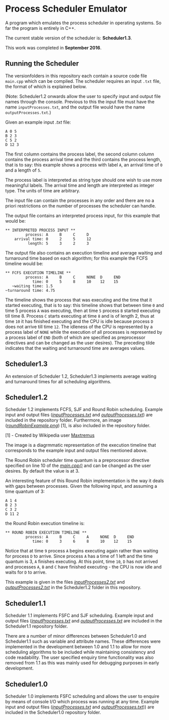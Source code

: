 # Process Scheduler Emulator

A program which emulates the process scheduler in operating systems.
So far the program is entirely in C++.

The current stable version of the scheduler is: **Scheduler1.3**.

This work was completed in **September 2016**.

## Running the Scheduler
The versionfolders in this repository each contain a source code file `main.cpp` which can be compiled. The scheduler requires an input `.txt` file, the format of which is explained below.

(Note: Scheduler1.2 onwards allow the user to specify input and output file names through the console. Previous to this the input file must have the name `inputProcesses.txt`, and the output file would have the name `outputProcesses.txt`.)

Given an example input *.txt* file:
```
A 0 5
B 2 3
C 5 2
D 12 3
```
The first column contains the process label, the second column column contains the process arrival time and the third contains the process length, that is to say: this example shows a process with label `A`, an arrival time of `0` and a length of `5`.

The process label is interpreted as string type should one wish to use more meaningful labels.
The arrival time and length are interpreted as integer type. The units of time are arbitrary.

The input file can contain the processes in any order and there are no a priori restrictions on the number of processes the scheduler can handle.

The output file contains an interpreted process input, for this example that would be:
```
** INTERPRETED PROCESS INPUT **
         process: A     B     C     D     
    arrival time: 0     2     5     12    
          length: 5     3     2     3        
```
The output file also contains an execution timeline and average waiting and turnaround time based on each algorithm; for this example the FCFS timeline would be:

```
** FCFS EXECUTION TIMELINE **
         process: A     B     C     NONE  D     END   
            time: 0     5     8     10    12    15    
   ~waiting time: 1.5
~turnaround time: 4.75
```
The timeline shows the process that was executing and the time that it started executing, that is to say: this timeline shows that between time `0` and time 5 process `A` was executing, then at time `5` process `B` started executing till time 8. Process `C` starts executing at time `8` and is of length 2, thus at time `10` it has finished executing and the CPU is idle because process `D` does not arrive till time `12`. The idleness of the CPU is represented by a process label of `NONE` while the execution of all processes is represented by a process label of `END` (both of which are specified as preprocessor directives and can be changed as the user desires). The preceding tilde indicates that the waiting and turnaround time are averages values.

## Scheduler1.3
An extension of Scheduler 1.2, Scheduler1.3 implements average waiting and turnaround times for all scheduling algorithms.

## Scheduler1.2
Scheduler 1.2 implements FCFS, SJF and Round Robin scheduling. Example input and output files ([*inputProcesses.txt*](Scheduler1.2/inputProcesses.txt) and [*outputProcesses.txt*](Scheduler1.2/outputProcesses.txt)) are included in the repository folder. Furthermore, an image ([*roundRobinExample.png*](Scheduler1.2/roundRobinExample.png)) [1], is also included in the repository folder.

[1] - Created by Wikipedia user [Maxtremus](https://en.wikipedia.org/wiki/Round-robin_scheduling#/media/File:Round-robin_schedule_quantum_3.png "Round Robin example image credits")

The image is a diagrmmatic representation of the execution timeline that corresponds to the example input and output files mentioned above.

The Round Robin scheduler time quantum is a preprocessor directive specified on line 10 of the [*main.cpp()*](Scheduler1.2/main.cpp) and can be changed as the user desires. By default the value is at 3.

An interesting feature of this Round Robin implementation is the way it deals with gaps between processes. Given the following input, and assuming a time quantum of 3:

```
A 1 4
B 2 3
C 3 2
D 11 2
```

the Round Robin execution timeline is:

```
** ROUND ROBIN EXECUTION TIMELINE **
         process: A     B     C     A     NONE  D     END   
            time: 0     3     6     8     10    12    15      
```
Notice that at time `9` process `A` begins executing again rather than waiting for process `D` to arrive. Since process `A` has a time of 1 left and the time quantum is 3, `A` finishes executing. At this point, time `10`, `D` has not arrived and processes `A`, `B` and `C` have finished executing - the CPU is now idle and waits for `D` to arrive.

This example is given in the files [*inputProcesses2.txt*](Scheduler1.2/inputProcesses2.txt) and [*outputProcesses2.txt*](Scheduler1.2/outputProcesses2.txt) in the Scheduler1.2 folder in this repository.

## Scheduler1.1
Scheduler 1.1 implements FSFC and SJF scheduling. Example input and output files ([*inputProcesses.txt*](Scheduler1.1/inputProcesses.txt) and [*outputProcesses.txt*](Scheduler1.1/outputProcesses.txt) are included in the Scheduler1.1 repository folder.

There are a number of minor differences between Scheduler1.0 and Scheduler1.1 such as variable and attribute names. These differences were implemented in the development between 1.0 and 1.1 to allow for more scheduling algorithms to be included while maintaining consistency and code readability.
The user specified enquiry time functionality was also removed from 1.1 as this was mainly used for debugging purposes in early development.

## Scheduler1.0
Scheduler 1.0 implements FSFC scheduling and allows the user to enquire by means of console I/O which process was running at any time. Example input and output files ([*inputProcesses.txt*](Scheduler1.0/inputProcesses.txt) and [*outputProcesses.txt*](Scheduler1.0/outputProcesses.txt))) are included in the Scheduler1.0 repository folder.
